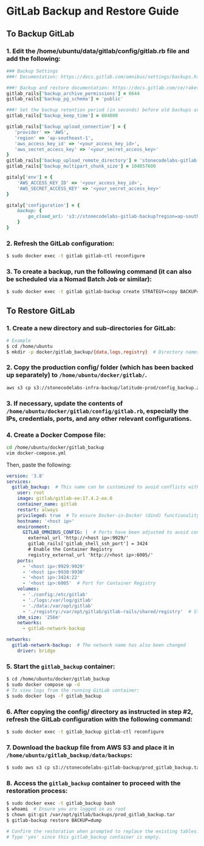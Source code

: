 
# GitLab Backup and Restore Guide

## To Backup GitLab

### 1. Edit the /home/ubuntu/data/gitlab/config/gitlab.rb file and add the following:

```ruby
### Backup Settings
###! Documentation: https://docs.gitlab.com/omnibus/settings/backups.html

###! Backup and restore documentation: https://docs.gitlab.com/ce/raketasks/backup_restore.html#backup-archive-permissions
gitlab_rails['backup_archive_permissions'] = 0644
gitlab_rails['backup_pg_schema'] = 'public'

###! Set the backup retention period (in seconds) before old backups are deleted
gitlab_rails['backup_keep_time'] = 604800

gitlab_rails['backup_upload_connection'] = {
   'provider' => 'AWS',
   'region' => 'ap-southeast-1',
   'aws_access_key_id' => '<your_access_key_id>',
   'aws_secret_access_key' => '<your_secret_access_key>'
}
gitlab_rails['backup_upload_remote_directory'] = 'stonecodelabs-gitlab-backup'
gitlab_rails['backup_multipart_chunk_size'] = 104857600

gitaly['env'] = {
    'AWS_ACCESS_KEY_ID' => '<your_access_key_id>',
    'AWS_SECRET_ACCESS_KEY' => '<your_secret_access_key>'
}

gitaly['configuration'] = {
    backup: {
        go_cloud_url: 's3://stonecodelabs-gitlab-backup?region=ap-southeast-1'
    }
}
```

### 2. Refresh the GitLab configuration:
```bash
$ sudo docker exec -t gitlab gitlab-ctl reconfigure
```

### 3. To create a backup, run the following command (it can also be scheduled via a Nomad Batch Job or similar):
```bash
$ sudo docker exec -t gitlab gitlab-backup create STRATEGY=copy BACKUP=prod REPOSITORIES_SERVER_SIDE=true
```

## To Restore GitLab

### 1. Create a new directory and sub-directories for GitLab:
```bash
# Example
$ cd /home/ubuntu
$ mkdir -p docker/gitlab_backup/{data,logs,registry}  # Directory names can be customized
```

### 2. Copy the production config/ folder (which has been backed up separately) to `/home/ubuntu/docker/gitlab/`.
```bash
aws s3 cp s3://stonecodelabs-infra-backup/latitude-prod/config_backup.zip /home/ubuntu/docker/gitlab/
```

### 3. If necessary, update the contents of `/home/ubuntu/docker/gitlab/config/gitlab.rb`, especially the IPs, credentials, ports, and any other relevant configurations.

### 4. Create a Docker Compose file:
```bash
cd /home/ubuntu/docker/gitlab_backup
vim docker-compose.yml
```

Then, paste the following:
```yaml
version: '3.8'
services:
  gitlab_backup:  # This name can be customized to avoid conflicts with the original service
    user: root
    image: gitlab/gitlab-ee:17.4.2-ee.0
    container_name: gitlab
    restart: always
    privileged: true  # To ensure Docker-in-Docker (dind) functionality if required
    hostname: '<host ip>'
    environment:
      GITLAB_OMNIBUS_CONFIG: |  # Ports have been adjusted to avoid conflicts, but feel free to modify them as needed
        external_url 'http://<host ip>:9929/'
        gitlab_rails['gitlab_shell_ssh_port'] = 3424
        # Enable the Container Registry
        registry_external_url 'http://<host ip>:6005/'
    ports:
      - '<host ip>:9929:9929'
      - '<host ip>:9930:9930'
      - '<host ip>:3424:22'
      - '<host ip>:6005'  # Port for Container Registry
    volumes:
      - './config:/etc/gitlab'
      - './logs:/var/log/gitlab'
      - './data:/var/opt/gitlab'
      - './registry:/var/opt/gitlab/gitlab-rails/shared/registry'  # Storage for the Container Registry
    shm_size: '256m'
    networks:
      - gitlab-network-backup

networks:
  gitlab-network-backup:  # The network name has also been changed
    driver: bridge
```

### 5. Start the `gitlab_backup` container:
```bash
$ cd /home/ubuntu/docker/gitlab_backup
$ sudo docker compose up -d
# To view logs from the running GitLab container:
$ sudo docker logs -f gitlab_backup
```

### 6. After copying the config/ directory as instructed in step #2, refresh the GitLab configuration with the following command:
```bash
$ sudo docker exec -t gitlab_backup gitlab-ctl reconfigure
```

### 7. Download the backup file from AWS S3 and place it in `/home/ubuntu/gitlab_backup/data/backups`:
```bash
$ sudo aws s3 cp s3://stonecodelabs-gitlab-backup/prod_gitlab_backup.tar /home/ubuntu/docker/gitlab/data/backups/
```

### 8. Access the `gitlab_backup` container to proceed with the restoration process:
```bash
$ sudo docker exec -t gitlab_backup bash
$ whoami  # Ensure you are logged in as root
$ chown git:git /var/opt/gitlab/backups/prod_gitlab_backup.tar
$ gitlab-backup restore BACKUP=dump

# Confirm the restoration when prompted to replace the existing tables.
# Type 'yes' since this gitlab_backup container is empty.
```
